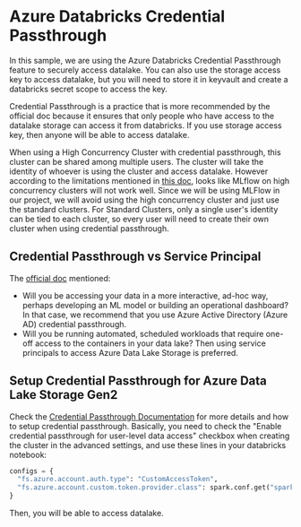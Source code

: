 # Azure Databricks Credential Passthrough

In this sample, we are using the Azure Databricks Credential Passthrough feature to securely access datalake.
You can also use the storage access key to access datalake, but you will need to store it in keyvault and create a databricks secret scope to access the key.

Credential Passthrough is a practice that is more recommended by the official doc because it ensures that only people who have access to the datalake storage can access it from databricks. If you use storage access key, then anyone will be able to access datalake.

When using a High Concurrency Cluster with credential passthrough, this cluster can be shared among multiple users. The cluster will take the identity of whoever is using the cluster and access datalake. However according to the limitations mentioned in [this doc](https://docs.microsoft.com/en-us/azure/databricks/security/credential-passthrough/adls-passthrough#--limitations), looks like MLflow on high concurrency clusters will not work well. Since we will be using MLFlow in our project, we will avoid using the high concurrency cluster and just use the standard clusters. For Standard Clusters, only a single user's identity can be tied to each cluster, so every user will need to create their own cluster when using credential passthrough.

## Credential Passthrough vs Service Principal

The [official doc](https://docs.microsoft.com/en-us/azure/databricks/security/data-governance#secure-access-to-azure-data-lake-storage) mentioned:

- Will you be accessing your data in a more interactive, ad-hoc way, perhaps developing an ML model or building an operational dashboard? In that case, we recommend that you use Azure Active Directory (Azure AD) credential passthrough.
- Will you be running automated, scheduled workloads that require one-off access to the containers in your data lake? Then using service principals to access Azure Data Lake Storage is preferred.

## Setup Credential Passthrough for Azure Data Lake Storage Gen2

Check the [Credential Passthrough Documentation](https://docs.microsoft.com/en-us/azure/databricks/security/credential-passthrough/adls-passthrough) for more details and how to setup credential passthrough. Basically, you need to check the "Enable credential passthrough for user-level data access" checkbox when creating the cluster in the advanced settings, and use these lines in your databricks notebook:

```python
configs = {
  "fs.azure.account.auth.type": "CustomAccessToken",
  "fs.azure.account.custom.token.provider.class": spark.conf.get("spark.databricks.passthrough.adls.gen2.tokenProviderClassName")
}
```

Then, you will be able to access datalake.
